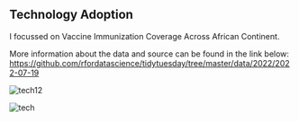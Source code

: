 ## Technology Adoption
I focussed on Vaccine Immunization Coverage Across African Continent.

More information about the data and source can be found in the link below:
https://github.com/rfordatascience/tidytuesday/tree/master/data/2022/2022-07-19

![tech12](https://user-images.githubusercontent.com/20558188/181712516-4e645da3-7596-4915-8037-03d2563e4902.gif)

![tech](https://user-images.githubusercontent.com/20558188/181269692-8008735e-d495-4882-b65b-4d49516effb3.png)

